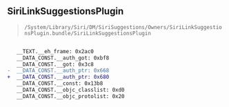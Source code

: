 ## SiriLinkSuggestionsPlugin

> `/System/Library/Siri/DM/SiriSuggestions/Owners/SiriLinkSuggestionsPlugin.bundle/SiriLinkSuggestionsPlugin`

```diff

   __TEXT.__eh_frame: 0x2ac0
   __DATA_CONST.__auth_got: 0xbf8
   __DATA_CONST.__got: 0x3c8
-  __DATA_CONST.__auth_ptr: 0x668
+  __DATA_CONST.__auth_ptr: 0x680
   __DATA_CONST.__const: 0x13b8
   __DATA_CONST.__objc_classlist: 0xd0
   __DATA_CONST.__objc_protolist: 0x20

```
